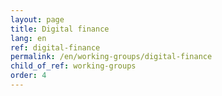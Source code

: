 ```yaml
---
layout: page
title: Digital finance
lang: en
ref: digital-finance
permalink: /en/working-groups/digital-finance
child_of_ref: working-groups
order: 4
---
```

